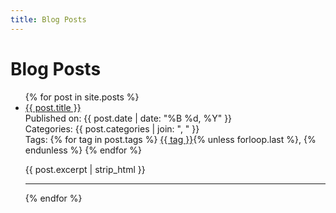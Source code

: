 ```yaml
---
title: Blog Posts
---
```


<h1>Blog Posts</h1>

<ul>
  {% for post in site.posts %}
    <li>
      <a href="{{ post.url | relative_url }}">{{ post.title }}</a>
      <br>
      Published on: {{ post.date | date: "%B %d, %Y" }}
      <br>
      Categories: {{ post.categories | join: ", " }}
      <br>
      Tags: {% for tag in post.tags %} <a href="/tag/{{ tag }}">{{ tag }}</a>{% unless forloop.last %}, {% endunless %} {% endfor %}
      <br>
      <p>{{ post.excerpt | strip_html }}</p>  <!-- Displaying the excerpt -->
    </li>
    <hr>
  {% endfor %}
</ul>
